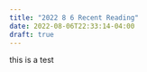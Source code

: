 ```yaml
---
title: "2022 8 6 Recent Reading"
date: 2022-08-06T22:33:14-04:00
draft: true
---
```


this is a test